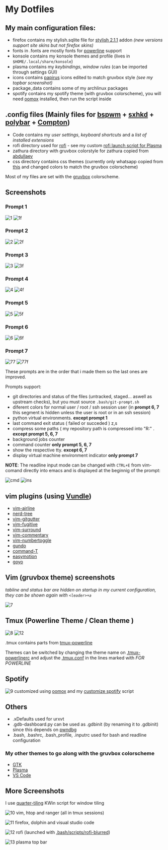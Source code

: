 # My Dotfiles

## My main configuration files:

- firefox contains my stylish.sqlite file for [stylish 2.1.1](https://addons.mozilla.org/en-US/firefox/addon/stylish/versions/?page=1#version-2.1.1) addon _(new versions support site skins but not firefox skins)_
- fonts in .fonts are mostly fonts for [powerline](https://github.com/powerline/fonts) support
- konsole contains my konsole themes and profile (lives in `$HOME/.local/share/konsole`)
- plasma contains my _keybindings_, _window rules_ (can be imported through settings GUI)
- icons contains [papirus](https://github.com/PapirusDevelopmentTeam/papirus-icon-theme) icons edited to match gruvbox style _(see my topbar screenshot)_
- package_data contains some of my archlinux packages
- spotify contains my spotify theme (with gruvbox colorscheme), you will need [oomox](https://github.com/actionless/oomox) installed, then run the script inside

## .config files (Mainly files for [bspwm](https://github.com/baskerville/bspwm) + [sxhkd](https://github.com/baskerville/sxhkd) + [polybar](https://github.com/jaagr/polybar) + [Compton](https://github.com/chjj/compton))
- Code contains my _user settings_, _keyboard shortcuts_ and a _list of installed extensions_
- rofi directory used for [rofi](https://github.com/DaveDavenport/rofi) - see my custom [rofi launch script for Plasma](.bash/scripts/rofi-blurred)
- zathura directory with gruvbox colorstyle for zathura copied from [abdullaev](https://github.com/abdullaev/dotfiles/blob/master/.config/zathura/zathurarc)
- css directory contains css themes (currently only whatsapp copied from [this](https://userstyles.org/styles/142096/dark-whatsapp-theme-by-mew) and changed colors to match the gruvbox colorscheme)

Most of my files are set with the [gruvbox](https://github.com/morhetz/gruvbox) colorscheme.

## Screenshots

### Prompt 1

![1](screenshots/1_normal.png)
![1f](screenshots/1_full.png)

### Prompt 2

![2](screenshots/2_normal.png)
![2f](screenshots/2_full.png)

### Prompt 3

![3](screenshots/3_normal.png)
![3f](screenshots/3_full.png)

### Prompt 4

![4](screenshots/4_normal.png)
![4f](screenshots/4_full.png)

### Prompt 5

![5](screenshots/5_normal.png)
![5f](screenshots/5_full.png)

### Prompt 6

![6](screenshots/6_normal.png)
![6f](screenshots/6_full.png)

### Prompt 7

![77](screenshots/7_normal.png)
![77f](screenshots/7_full.png)

These prompts are in the order that i made them so the last ones are improved.

Prompts support:

- git directories and status of the files (untracked, staged... aswell as upstream checks), but you must source `.bash/git-prompt.sh`
- diferent colors for normal user / root / ssh session user (in **prompt 6, 7** this segment is hidden unless the user is root or in an ssh session)
- python virtual environments. **except prompt 1**
- last command exit status ( failed or succeded )
z,s
- compress some paths ( my repository path is compressed into "R:" . **except prompt 5, 6, 7**
- background jobs counter
- command counter **only prompt 5, 6, 7**
- show the respective tty. **except 6, 7**
- display virtual machine environment indicator **only prompt 7**

**NOTE**: The readline input mode can be changed with `CTRL+E` from vim-comand directly into emacs and is displayed at the beginnig of the prompt:

![cmd](screenshots/input_mode1.png) ![ins](screenshots/input_mode2.png)

## vim plugins (using [Vundle](https://github.com/VundleVim/Vundle.vim))

- [vim-airline](https://github.com/vim-airline/vim-airline)
- [nerd-tree](https://github.com/scrooloose/nerdtree)
- [vim-gitgutter](https://github.com/airblade/vim-gitgutter)
- [vim-fugitive](https://github.com/tpope/vim-fugitive)
- [vim-surround](https://github.com/tpope/vim-surround)
- [vim-commentary](https://github.com/tpope/vim-commentary)
- [vim-numbertoggle](https://github.com/jeffkreeftmeijer/vim-numbertoggle)
- [gundo](https://github.com/sjl/gundo.vim)
- [command-T](https://github.com/wincent/Command-T)
- [easymotion](https://github.com/easymotion/vim-easymotion)
- [goyo](https://github.com/junegunn/goyo.vim)

## Vim (gruvbox theme) screenshots

_tabline and status bar are hidden on startup in my current configuration, they can be shown again with `<leader>+a`_

![7](screenshots/vim.png)

## Tmux (Powerline Theme / Clean theme )
![8](screenshots/tmux.png)
![12](screenshots/tmux2.png)

.tmux contains parts from [tmux-powerline](https://github.com/erikw/tmux-powerline)

Themes can be switched by changing the theme name on [.tmux-powerlinerc](.tmux-powerlinerc) and adjust the [.tmux.conf](.tmux.conf) in the lines marked with _FOR POWERLINE_

## Spotify
![9](screenshots/spotify.png)
customized using [oomox](https://github.com/actionless/oomox) and my [customize spotify](spotify/customize_spotify.sh) script

## Others
- .xDefaults used for urxvt
- .gdb-dashboard.py can be used as .gdbinit (by renaming it to .gdbinit) since this depends on [pwndbg](https://github.com/pwndbg/pwndbg)
- .bash, .bashrc, .bash_profile, .inputrc used for bash and readline configuration

### My other themes to go along with the gruvbox colorscheme
 - [GTK](https://github.com/3ximus/gruvbox-gtk)
 - [Plasma](https://github.com/3ximus/gruvbox-plasma)
 - [VS Code](https://github.com/jdinhlife/vscode-theme-gruvbox)


## More Screenshots

I use [quarter-tiling](https://github.com/Jazqa/kwin-quarter-tiling) KWin script for window tiling

![10](screenshots/complete1.png)
vim, htop and ranger (all in tmux sessions)

![11](screenshots/complete2.png)
firefox, dolphin and visual studio code

![12](screenshots/rofi.png)
rofi (launched with [.bash/scripts/rofi-blurred](.bash/scripts/rofi-blurred))

![13](screenshots/topbar.png)
plasma top bar

